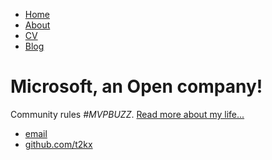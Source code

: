 <html>
	<head>
	</head>
	<body>
		<nav>
    		<ul>
        		<li><a href="/">Home</a></li>
	        	<li><a href="/about">About</a></li>
        		<li><a href="/cv">CV</a></li>
        		<li><a href="/blog">Blog</a></li>
    		</ul>
		</nav>
		<div class="container">
    		<div class="blurb">
        		<h1>Microsoft, an Open company!</h1>
				<p>Community rules <em>#MVPBUZZ</em>. 
          <a href="/about">Read more about my life...</a>
          </p>
    		</div><!-- /.blurb -->
		</div><!-- /.container -->
		<footer>
    		<ul>
        		<li><a href="mailto:mike.martin.1977@outlook.com">email</a></li>
        		<li><a href="https://github.com/t2kx">github.com/t2kx</a></li>
			</ul>
		</footer>
	</body>
</html>
